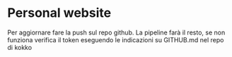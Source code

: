 # Personal website

Per aggiornare fare la push sul repo github.
La pipeline farà il resto, se non funziona verifica il token eseguendo le indicazioni su GITHUB.md nel repo di kokko